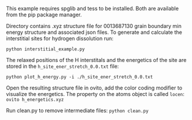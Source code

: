 This example requires spglib and tess to be installed. Both are available from the pip package manager.

Directory contains .xyz structure file for 0013687130 grain 
boundary min energy structure and associated json files. To generate
and calculate the interstitial sites for hydrogen dissolution run:

  ``python interstitial_example.py``

The relaxed positions of the H interstitals and the energetics of the site are
stored in the `h_site_ener_stretch_0.0.txt` file:

  ``python plot_h_energy.py -i ./h_site_ener_stretch_0.0.txt``

Open the resulting structure file in ovito, add the color coding modifier to visualize the energetics.
The property on the atoms object is called `locen`:
  ``ovito h_energetics.xyz``

Run clean.py to remove intermediate files:
  ``python clean.py``
